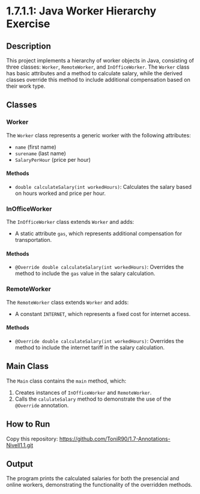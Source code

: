 # 1.7.1.1: Java Worker Hierarchy Exercise

## Description

This project implements a hierarchy of worker objects in Java, consisting of three classes: `Worker`, `RemoteWorker`, and `InOfficeWorker`. The `Worker` class has basic attributes and a method to calculate salary, while the derived classes override this method to include additional compensation based on their work type.

## Classes

### Worker

The `Worker` class represents a generic worker with the following attributes:
- `name` (first name)
- `surename` (last name)
- `SalaryPerHour` (price per hour)

#### Methods
- `double calculateSalary(int workedHours)`: Calculates the salary based on hours worked and price per hour.

### InOfficeWorker

The `InOfficeWorker` class extends `Worker` and adds:
- A static attribute `gas`, which represents additional compensation for transportation.

#### Methods
- `@Override double calculateSalary(int workedHours)`: Overrides the method to include the `gas` value in the salary calculation.

### RemoteWorker

The `RemoteWorker` class extends `Worker` and adds:
- A constant `INTERNET`, which represents a fixed cost for internet access.

#### Methods
- `@Override double calculateSalary(int workedHours)`: Overrides the method to include the internet tariff in the salary calculation.

## Main Class

The `Main` class contains the `main` method, which:
1. Creates instances of `InOfficeWorker` and `RemoteWorker`.
2. Calls the `calulateSalary` method to demonstrate the use of the `@Override` annotation.

## How to Run

Copy this repository: https://github.com/ToniR90/1.7-Annotations-Nivell1.1.git

## Output

The program prints the calculated salaries for both the presencial and online workers, demonstrating the functionality of the overridden methods.
 
